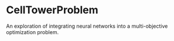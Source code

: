 # CellTowerProblem
An exploration of integrating neural networks into a multi-objective optimization problem.
